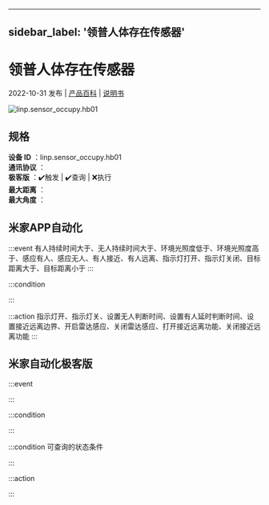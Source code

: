  ---
sidebar_label: '领普人体存在传感器'
---
# 领普人体存在传感器

2022-10-31 发布 | [产品百科](https://home.mi.com/webapp/content/baike/product/index.html?model=linp.sensor_occupy.hb01/) | [说明书](https://home.mi.com/views/introduction.html?model=linp.sensor_occupy.hb01&region=cn)

![linp.sensor_occupy.hb01](https://cdn.cnbj1.fds.api.mi-img.com/iotweb-product-center/developer_1675824015651FzRwfQIz.png?GalaxyAccessKeyId=AKVGLQWBOVIRQ3XLEW&Expires=9223372036854775807&Signature=2vCbiXqImaUE9geJBsbbaar1w+Y=)

## 规格  
> 
**设备 ID** ：linp.sensor_occupy.hb01  
**通讯协议** ：  
**极客版**  ：✔️触发 | ✔️查询 | ❌执行  
**最大距离** ：  
**最大角度** ：  

## 米家APP自动化  

:::event
有人持续时间大于、无人持续时间大于、环境光照度低于、环境光照度高于、感应有人、感应无人、有人接近、有人远离、指示灯打开、指示灯关闭、目标距离大于、目标距离小于
:::

:::condition

:::

:::action
指示灯开、指示灯关、设置无人判断时间、设置有人延时判断时间、设置接近远离边界、开启雷达感应、关闭雷达感应、打开接近远离功能、关闭接近远离功能
:::

## 米家自动化极客版  

:::event

:::

:::condition

:::

:::condition 可查询的状态条件

:::

:::action

:::

        
